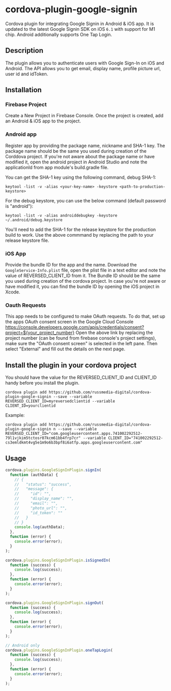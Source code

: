 # cordova-plugin-google-signin

Cordova plugin for integrating Google Signin in Android &amp; iOS app. It is updated to the latest Google Signin SDK on iOS `6.1` with support for M1 chip. Android additionally supports One Tap Login.

## Description

The plugin allows you to authenticate users with Google Sign-In on iOS and Android. The API allows you to get email, display name, profile picture url, user id and idToken.

## Installation

### Firebase Project

Create a New Project in Firebase Console. Once the project is created, add an Android & iOS app to the project.

### Android app

Register app by providing the package name, nickname and SHA-1 key. The package name should be the same you used during creation of the Corddova project. If you're not aware about the package name or have modified it, open the android project in Android Studio and note the applicationId from app module's build.gradle file.

You can get the SHA-1 key using the following command, debug SHA-1:

    keytool -list -v -alias <your-key-name> -keystore <path-to-production-keystore>

For the debug keystore, you can use the below command (default password is "android"):

    keytool -list -v -alias androiddebugkey -keystore ~/.android/debug.keystore

You'll need to add the SHA-1 for the release keystore for the production build to work. Use the above commmand by replacing the path to your release keystore file.

### iOS App

Provide the bundle ID for the app and the name. Download the `GoogleService-Info.plist` file, open the plist file in a text editor and note the value of REVERSED_CLIENT_ID from it. The Bundle ID should be the same you used during creation of the cordova project. In case you're not aware or have modified it, you can find the bundle ID by opening the iOS project in Xcode.

### Oauth Requests

This app needs to be configured to make OAuth requests. To do that, set up the apps OAuth consent screen in the Google Cloud Console https://console.developers.google.com/apis/credentials/consent?project=${your_project_number}
Open the above link by replacing the project number (can be found from firebase console's project settings), make sure the "OAuth consent screen" is selected in the left pane. Then select "External" and fill out the details on the next page.

## Install the plugin in your cordova project

You should have the value for the REVERSED_CLIENT_ID and CLIENT_ID handy before you install the plugin.

    cordova plugin add https://github.com/russmedia-digital/cordova-plugin-google-signin --save --variable REVERSED_CLIENT_ID=myreversedclientid --variable CLIENT_ID=yourclientid

Example:

    cordova plugin add https://github.com/russmedia-digital/cordova-plugin-google-signin n --save --variable REVERSED_CLIENT_ID="com.googleusercontent.apps.741002292512-79l1vjkim5tctosr07kcm61bb4frp7cr" --variable CLIENT_ID="741002292512-cs3emldkmt4vg5e1m9o6b3bpf8i6atfp.apps.googleusercontent.com"

## Usage

```javascript
cordova.plugins.GoogleSignInPlugin.signIn(
  function (authData) {
    // {
    //   "status": "success",
    //   "message": {
    //     "id": "",
    //     "display_name": "",
    //     "email": "",
    //     "photo_url": "",
    //     "id_token": ""
    //   }
    // }
    console.log(authData);
  },
  function (error) {
    console.error(error);
  }
);

cordova.plugins.GoogleSignInPlugin.isSignedIn(
  function (success) {
    console.log(success);
  },
  function (error) {
    console.error(error);
  }
);

cordova.plugins.GoogleSignInPlugin.signOut(
  function (success) {
    console.log(success);
  },
  function (error) {
    console.error(error);
  }
);

// Android only
cordova.plugins.GoogleSignInPlugin.oneTapLogin(
  function (success) {
    console.log(success);
  },
  function (error) {
    console.error(error);
  }
);
```
